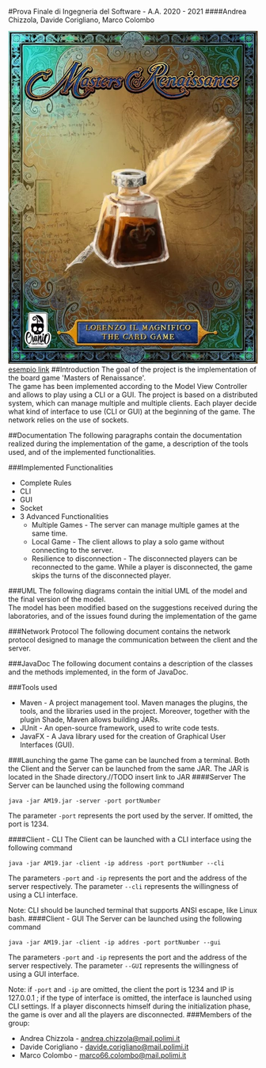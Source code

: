 #Prova Finale di Ingegneria del Software - A.A. 2020 - 2021
####Andrea Chizzola, Davide Corigliano, Marco Colombo

![alt text](AM19/AM19/src/main/resources/Images/login.png)
[esempio link](AM19/AM19/src/main/resources/Images/login.png) 
##Introduction
The goal of the project is the implementation of the board game 'Masters 
of Renaissance'.  
The game has been implemented according to the Model
View Controller and allows to play using a CLI or a GUI. The project is
based on a distributed system, which can manage multiple and multiple
clients. Each player decide what kind of interface to use (CLI or GUI)
at the beginning of the game. The network relies on the use of sockets.

##Documentation
The following paragraphs contain the documentation realized during the 
implementation of the game, a description of the tools used, and of the
implemented functionalities.

###Implemented Functionalities
- Complete Rules
- CLI
- GUI
- Socket
- 3 Advanced Functionalities
    - Multiple Games - The server can manage multiple games at the same
    time.
    - Local Game - The client allows to play a solo game without connecting to
    the server.
    - Resilience to disconnection - The disconnected players can be reconnected
    to the game. While a player is disconnected, the game skips the turns of the
    disconnected player.
    
###UML
The following diagrams contain the initial UML of the model and the
final version of the model.  
The model has been modified based on the suggestions received during the
laboratories, and of the issues found during the implementation of the game

###Network Protocol
The following document contains the network protocol designed to manage
the communication between the client and the server.

###JavaDoc
The following document contains a description of the classes and the methods
implemented, in the form of JavaDoc.

###Tools used
- Maven - A project management tool. Maven manages the plugins, the tools, and the
libraries used in the project. Moreover, together with the plugin Shade, Maven
allows building JARs.
- JUnit - An open-source framework, used to write code tests.
- JavaFX - A Java library used for the creation of Graphical User Interfaces (GUI).
    
###Launching the game
The game can be launched from a terminal. Both the Client and the Server can be
launched from the same JAR. The JAR is located in the Shade directory.//TODO insert link to JAR
####Server
The Server can be launched using the following command
```
java -jar AM19.jar -server -port portNumber
```
The parameter `-port` represents the port used by the server. If omitted,
the port is 1234.

####Client - CLI
The Client can be launched with a CLI interface using the following command
```
java -jar AM19.jar -client -ip address -port portNumber --cli
```
The parameters `-port` and `-ip` represents the port and the address of the server respectively.
The parameter `--cli` represents the willingness of using a CLI interface.

Note: CLI should be launched terminal that supports ANSI escape, like Linux bash.
####Client - GUI
The Server can be launched using the following command
```
java -jar AM19.jar -client -ip addres -port portNumber --gui
```
The parameters `-port` and `-ip` represents the port and the address of the server respectively.
The parameter `--GUI` represents the willingness of using a GUI interface.  

Note: if `-port` and `-ip` are omitted, the client the port is 1234 and IP is 127.0.0.1 ;
if the type of interface is omitted, the interface is launched using CLI settings.
If a player disconnects himself during the initialization phase,
the game is over and all the players are disconnected.
###Members of the group:
- Andrea Chizzola - andrea.chizzola@mail.polimi.it
- Davide Corigliano - davide.corigliano@mail.polimi.it
- Marco Colombo - marco66.colombo@mail.polimi.it
